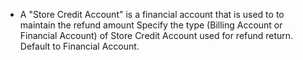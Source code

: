 - A "Store Credit Account" is a financial account that is used to to maintain the refund amount Specify the type (Billing Account or Financial Account) of Store Credit Account used for refund return. Default to Financial Account.
